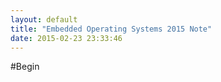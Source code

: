 ```yaml
---
layout: default
title: "Embedded Operating Systems 2015 Note"
date: 2015-02-23 23:33:46
---
```


#Begin
